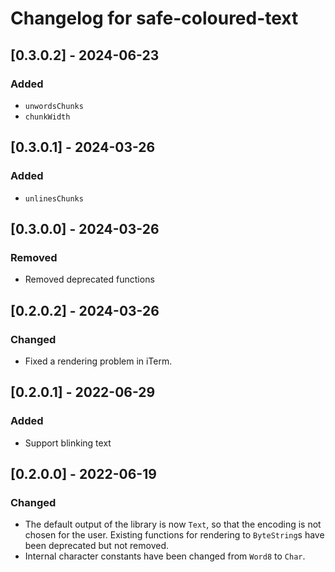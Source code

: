 # Changelog for safe-coloured-text

## [0.3.0.2] - 2024-06-23

### Added

* `unwordsChunks`
* `chunkWidth`

## [0.3.0.1] - 2024-03-26

### Added

* `unlinesChunks`

## [0.3.0.0] - 2024-03-26

### Removed

* Removed deprecated functions

## [0.2.0.2] - 2024-03-26

### Changed

* Fixed a rendering problem in iTerm.

## [0.2.0.1] - 2022-06-29

### Added

* Support blinking text

## [0.2.0.0] - 2022-06-19

### Changed

* The default output of the library is now `Text`, so that the encoding is not chosen for the user.
  Existing functions for rendering to `ByteString`s have been deprecated but not removed.
* Internal character constants have been changed from `Word8` to `Char`.
